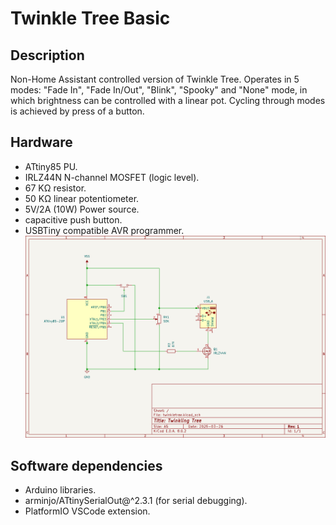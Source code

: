 # Twinkle Tree Basic

## Description
Non-Home Assistant controlled version of Twinkle Tree.  Operates
in 5 modes: "Fade In", "Fade In/Out", "Blink", "Spooky" and "None"
mode, in which brightness can be controlled with a linear pot. 
Cycling through modes is achieved by press of a button.

## Hardware
- ATtiny85 PU.
- IRLZ44N N-channel MOSFET (logic level).
- 67 K&#937; resistor.
- 50 K&#937; linear potentiometer.
- 5V/2A (10W) Power source.
- capacitive push button.
- USBTiny compatible AVR programmer.
![Schematic](/assets/schem.png)

## Software dependencies
- Arduino libraries.
- arminjo/ATtinySerialOut@^2.3.1 (for serial debugging). 
- PlatformIO VSCode extension.